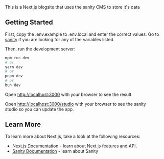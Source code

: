 This is a Next.js blogsite that uses the sanity CMS to store it's data

## Getting Started

First, copy the .env.example to .env.local and enter the correct values. Go to [sanity](https://www.sanity.io/manage) if you are looking for any of the variables listed.

Then, run the development server:

```bash
npm run dev
# or
yarn dev
# or
pnpm dev
# or
bun dev
```

Open [http://localhost:3000](http://localhost:3000) with your browser to see the result.

Open [http://localhost:3000/studio](http://localhost:3000/studio) with your browser to see the sanity studio so you can update the app.

## Learn More

To learn more about Next.js, take a look at the following resources:

- [Next.js Documentation](https://nextjs.org/docs) - learn about Next.js features and API.
- [Sanity Documentation](https://sanity.io/docs) - learn about Sanity

